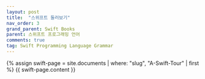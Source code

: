 ```yaml
---
layout: post
title:  "스위프트 둘러보기"
nav_order: 3
grand_parent: Swift Books
parent: 스위프트 프로그래밍 언어
comments: true
tag: Swift Programming Language Grammar
---
```


{% assign swift-page = site.documents | where: "slug", "A-Swift-Tour" | first %}
{{ swift-page.content }}
